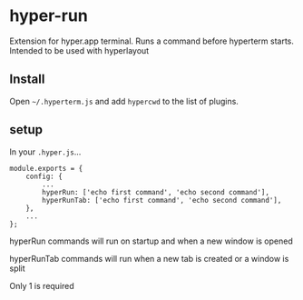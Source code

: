 # hyper-run
Extension for hyper.app terminal. Runs a command before hyperterm starts. Intended to be used with hyperlayout

## Install
Open `~/.hyperterm.js` and add `hypercwd` to the list of plugins.

## setup

In your `.hyper.js`...
```
module.exports = {
    config: {
        ...
        hyperRun: ['echo first command', 'echo second command'],
        hyperRunTab: ['echo first command', 'echo second command'],
    },
    ...
};

```

hyperRun commands will run on startup and when a new window is opened

hyperRunTab commands will run when a new tab is created or a window is split

Only 1 is required
